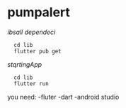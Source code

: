 # pumpalert
_ibsall dependeci_
```
  cd lib
  flutter pub get
```
_stqrtingApp_
```
  cd lib
  flutter run
```
you need:
-fluter
-dart
-android studio

